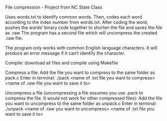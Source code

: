 File compression - Project from NC State Class

Uses words.txt to identify common words.  Then, codes each word according to the index number from words.txt.  After coding the word, pushes the words’ binary code together to shorten the file and saves the file as .raw  The program has a second file which will uncompress the created .raw file.

The program only works with common English language characters.  It will produce an error message if it can’t identify the character.  


Compile:
   download all files and compile using Makefile

Compress a file:
   Add the file you want to compress to the same folder as pack.c
   Enter in terminal: 
      ./pack <name of .txt file you want to compress> <name of .raw file you want to save it to>

Uncompress a file (uncompressing a file assumes you use .pack to compress the file.  It would not work for other compressed files):
   Add the file you want to uncompress to the same folder as unpack.c
   Enter in terminal: 
      ./unpack <name of .raw you want to uncompress> <name of .txt file you want to save it to>

